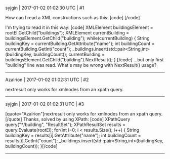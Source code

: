 syjgin | 2017-01-02 01:02:30 UTC | #1

How can I read a XML constructions such as this:
[code]<buildings>
    <building name="building1" count="3"/>
    <building name="building2" count="3"/>
    <building name="building3" count="3"/>
  </buildings>
[/code]

I'm trying to read it in this way:
[code]
XMLElement buildingsElement = rootEl.GetChild("buildings");
    XMLElement currentBuilding = buildingsElement.GetChild("building");
    while(currentBuilding)
    {
        String buildingKey = currentBuilding.GetAttribute("name");
        int buildingCount = currentBuilding.GetInt("count");
        _buildings.insert(std::pair<String,int>(buildingKey, buildingCount));
        currentBuilding = buildingsElement.GetChild("building").NextResult();
    }
[/code]
...but only first "building" line was read. What's may be wrong with NextResult() usage?

-------------------------

Azalrion | 2017-01-02 01:02:31 UTC | #2

nextresult only works for xmlnodes from an xpath query.

-------------------------

syjgin | 2017-01-02 01:02:31 UTC | #3

[quote="Azalrion"]nextresult only works for xmlnodes from an xpath query.[/quote]
Thanks, solved by using XPath:
[code]
XPathQuery query("*/building", "ResultSet");
    XPathResultSet results = query.Evaluate(rootEl);
    for(int i=0; i < results.Size(); i++)
    {
        String buildingKey = results[i].GetAttribute("name");
        int buildingCount = results[i].GetInt("count");
        _buildings.insert(std::pair<String,int>(buildingKey, buildingCount));
    }[/code]

-------------------------

